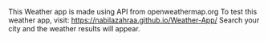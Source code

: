 This Weather app is made using API from openweathermap.org
To test this weather app,
visit: https://nabilazahraa.github.io/Weather-App/
Search your city and the weather results will appear.
